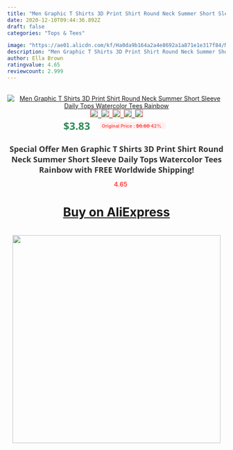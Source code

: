 ```yaml
---
title: "Men Graphic T Shirts 3D Print Shirt Round Neck Summer Short Sleeve Daily Tops Watercolor Tees Rainbow"
date: 2020-12-10T09:44:36.892Z
draft: false
categories: "Tops & Tees"

image: "https://ae01.alicdn.com/kf/Ha0da9b164a2a4e8692a1a871e1e317f84/Men-Graphic-T-Shirts-3D-Print-Shirt-Round-Neck-Summer-Short-Sleeve-Daily-Tops-Watercolor-Tees.jpg"
description: "Men Graphic T Shirts 3D Print Shirt Round Neck Summer Short Sleeve Daily Tops Watercolor Tees Rainbow"
author: Ella Brown
ratingvalue: 4.65
reviewcount: 2.999
---
```

<br>
<div style="text-align: center;">
<a href="https://s.click.aliexpress.com/e/_AkZ5RB" target="_blank" rel="nofollow noopener noreferrer"><img alt="Men Graphic T Shirts 3D Print Shirt Round Neck Summer Short Sleeve Daily Tops Watercolor Tees Rainbow" class="magnifier-image" src="https://ae01.alicdn.com/kf/Ha0da9b164a2a4e8692a1a871e1e317f84/Men-Graphic-T-Shirts-3D-Print-Shirt-Round-Neck-Summer-Short-Sleeve-Daily-Tops-Watercolor-Tees.jpg_640x640.jpg">
<br>
<img style="border:1px solid salmon" src="https://ae01.alicdn.com/kf/Ha0da9b164a2a4e8692a1a871e1e317f84/Men-Graphic-T-Shirts-3D-Print-Shirt-Round-Neck-Summer-Short-Sleeve-Daily-Tops-Watercolor-Tees.jpg_120x120.jpg">&nbsp;&nbsp;<img style="border:1px solid salmon" src="https://ae01.alicdn.com/kf/Hd950ad3ea4464db9b8e57b0eaa03e1b6c/Men-Graphic-T-Shirts-3D-Print-Shirt-Round-Neck-Summer-Short-Sleeve-Daily-Tops-Watercolor-Tees.jpg_120x120.jpg">&nbsp;&nbsp;<img style="border:1px solid salmon" src="_120x120.jpg">&nbsp;&nbsp;<img style="border:1px solid salmon" src="_120x120.jpg">&nbsp;&nbsp;<img style="border:1px solid salmon" src="_120x120.jpg"></a></div><br0>
<div style="text-align: center;"><span style="background-color: white; border: 0px; box-sizing: border-box; color: seagreen; display: inline-block; font-family: &quot;open sans&quot; , &quot;arial&quot; , &quot;helvetica&quot; , sans-serif , &quot;heiti&quot;; font-size: 24px; font-stretch: inherit; font-weight: 700; line-height: inherit; margin: 0px 10px 0px 0px; padding: 0px; vertical-align: middle;">$3.83 </span>
<span style="background: rgb(255 , 241 , 241); border-radius: 3px; border: 0px; box-sizing: border-box; color: #ff4747; display: inline-block; font-family: inherit; font-size: 12px; font-stretch: inherit; font-style: inherit; font-variant: inherit; font-weight: 600; line-height: inherit; margin: 0px; padding: 2px 5px; transform: scale(0.9); vertical-align: middle;">Original Price : <b style="text-decoration: line-through;">$6.60 </b> 42%&nbsp;&nbsp;</span></div>
<h1 style="color: #333333; display: inline-block; font-family: &quot;open sans&quot; , &quot;arial&quot; , &quot;helvetica&quot; , sans-serif , &quot;heiti&quot;; font-size: 18px; font-stretch: inherit; font-weight: 700; text-align: center;">Special Offer Men Graphic T Shirts 3D Print Shirt Round Neck Summer Short Sleeve Daily Tops Watercolor Tees Rainbow with FREE Worldwide Shipping!</h1>
<div style="color: #ff4747; text-align: center;">
<img src="https://4.bp.blogspot.com/-M0ZcTcb-5uY/XleCXlxnR4I/AAAAAAAAAEc/OrjgMkXV1oMQFaCRZj5HQwOCBcu3w1FegCPcBGAYYCw/s1600/star.png" style="height: 15px;">&nbsp;<b>4.65</b></div>
<div class="button_cont" align="center"><a class="buynow_a" href="https://s.click.aliexpress.com/e/_AkZ5RB" target="_blank" rel="nofollow noopener noreferrer"><H1>Buy on AliExpress</H1></a></div><br>
<div class="separator" style="clear: both; text-align: center;">
<img src="https://lh3.googleusercontent.com/-pTy5HemUv9M/XlePHvY0dAI/AAAAAAAAAE4/0nX5iRUoIWY8eMW9Dpxeirr157OZliDIgCLcBGAsYHQ/s1600/badge.gif" width="480">
</div>
